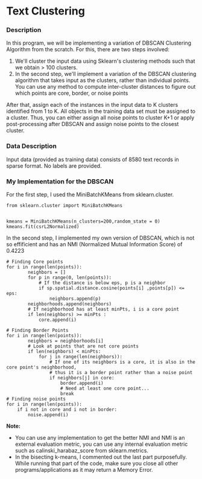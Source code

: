 # Text Clustering
### Description
In this program, we will be implementing a variation of DBSCAN Clustering Algorithm from the scratch. For this, there are two steps involved:
1. We'll cluster the input data using Sklearn's clustering methods such that we obtain > 100 clusters.
2. In the second step, we'll implement a variation of the DBSCAN clustering algorithm that takes input as the clusters,
rather than individual points. You can use any method to compute inter-cluster distances to figure out which points are core, border, or noise points

After that, assign each of the instances in the input data to K clusters identified from 1 to K. All objects in the training data set must be assigned to a cluster. Thus, you can either assign all noise points to cluster K+1 or apply post-processing
after DBSCAN and assign noise points to the closest cluster.

### Data Description
Input data (provided as training data) consists of 8580 text records in sparse format. No labels are provided.

### My Implementation for the DBSCAN
For the first step, I used the MiniBatchKMeans from sklearn.cluster.
```
from sklearn.cluster import MiniBatchKMeans


kmeans = MiniBatchKMeans(n_clusters=200,random_state = 0)
kmeans.fit(csrL2Normalized)
```
In the second step, I implemented my own version of DBSCAN, which is not so effificient and has an NMI (Normalized Mutual
Information Score) of 0.4223

```
# Finding Core points
for i in range(len(points)):
        neighbors = []
        for p in range(0, len(points)):
            # If the distance is below eps, p is a neighbor
            if sp.spatial.distance.cosine(points[i] ,points[p]) <= eps:
                neighbors.append(p)
        neighborhoods.append(neighbors)
        # If neighborhood has at least minPts, i is a core point
        if len(neighbors) >= minPts :
            core.append(i)
            
# Finding Border Points
for i in range(len(points)):
        neighbors = neighborhoods[i]
        # Look at points that are not core points
        if len(neighbors) < minPts:
            for j in range(len(neighbors)):
                # If one of its neighbors is a core, it is also in the core point's neighborhood, 
                # thus it is a border point rather than a noise point
                if neighbors[j] in core:
                    border.append(i)
                    # Need at least one core point...
                    break
# Finding noise points
for i in range(len(points)):
    if i not in core and i not in border:
        noise.append(i)   
```
**Note:** 
- You can use any implementation to get the better NMI and NMI is an external evaluation metric, you can use any internal evaluation metric such as  calinski_harabaz_score from sklearn.metrics.
- In the bisecting k-means, I commented out the last part purposefully. While running that part of the code, make sure you close all other programs/applications as it may return a Memory Error.
